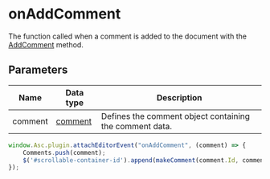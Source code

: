# onAddComment

The function called when a comment is added to the document with the [AddComment](../../methods/plugins/methods/text-document-api/Api/Methods/AddComment) method.

## Parameters

| **Name** | **Data type** | **Description** |
| --------- | ------------- | ----------- |
| comment | [comment](Enumeration/comment.md) | Defines the comment object containing the comment data. |

```javascript
window.Asc.plugin.attachEditorEvent("onAddComment", (comment) => {
    Comments.push(comment);
    $('#scrollable-container-id').append(makeComment(comment.Id, comment));
});
```


